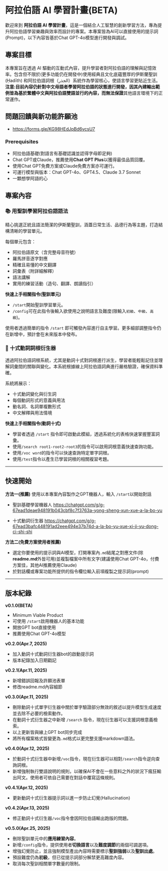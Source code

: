 # 阿拉伯語 AI 學習計畫(BETA)

歡迎來到 **阿拉伯語 AI 學習計畫**，這是一個結合人工智慧的創新學習方法，專為提升阿拉伯語學習樂趣與效率而設計的專案。本專案皆為AI可以直接使用的提示詞(Prompt)，以下內容皆基於Chat GPT-4o模型進行開發與調試。

## 專案目標
本專案旨在透過 AI 驅動的互動式內容，提升學習者對阿拉伯語的理解與記憶效率。包含但不限於(更多功能仍在開發中)使用經典且文化底蘊豐厚的伊斯蘭聖訓 (Ḥadīth) 和阿拉伯語詞根（الجذر）系統作為學習核心，使語言學習更貼近生活。**注意:**目前內容仍針對中文母語者學習阿拉伯語的狀態進行開發，因其內建輸出範例皆為基於繁體中文與阿拉伯語雙語並行的內容，而**無法保證**其他語言環境下的正常運作。

## 問題回饋與新功能許願池
- https://forms.gle/KG98HEdJpBd6vcsU7

### Prerequisites
- 阿拉伯語基礎(對語言有基礎認識並認得字母即足夠)
- Chat GPT或Claude，推薦使用**Chat GPT Plus**以獲得最佳品質回覆。
- 使用Chat GPT免費方案或Claude免費方案亦可運行。
- 可運行模型與版本：Chat GPT-4o、GPT4.5、Claude 3.7 Sonnet
- 一顆想學阿語的心

## 專案內容

### 📚 **用聖訓學習阿拉伯語語法**
精心挑選正統且語法簡潔的伊斯蘭聖訓，涵蓋日常生活、品德行為等主題，打造結構清晰的學習單元。

每個單元包含：
- 阿拉伯語原文（含完整母音符號）
- 羅馬拼音逐字對應
- 精確且易懂的中文翻譯
- 詞彙表（附詳細解釋）
- 語法講解
- 實用的練習活動（造句、翻譯、朗讀指引）

**快速上手相關指令(聖訓單元)**
- `/start`開始聖訓學習單元。
- `/config`可在此指令後輸入欲使用之說明語言及難度(限輸入`初級`、`中級`、`高級`)。

使用者透過簡單的指令 `/start` 即可觸發內容進行自主學習。更多細部調整指令仍在新增中，預計會在未來版本中發布。

### 🌳 **十式動詞詞根衍生器**
透過阿拉伯語詞根系統，尤其是動詞十式對詞根進行派生，學習者能輕鬆記住並理解詞彙間的關聯與變化。本系統根據線上阿拉伯語詞典進行嚴格驗證，確保資料準確。

系統將展示：
- 十式動詞變化與衍生詞
- 每個動詞形式的意義與用法
- 動名詞、名詞單複數形式
- 中文解釋與用法情境

**快速上手相關指令(動詞十式)**
- 學習者透過 `/start` 指令即可啟動此模組，透過系統化的表格快速掌握豐富詞彙。
- 使用`/search root1-root2-root3`的指令可以啟用詞根意義快速查詢功能。
- 使用`/voc word`的指令可以快速查詢特定單字詞根。
- 使用`/test`指令以產生已學習詞根的相關複習考題。

---

## 快速開始
**方法一(推薦)**
使用以本專案內容製作之GPT機器人，輸入 `/start`以開始對話
- 聖訓基礎學習機器人
https://chatgpt.com/g/g-67ead1deae948191b043cbf8c7f3763a-yong-sheng-xun-xue-a-la-bo-yu

- 十式動詞衍生器
https://chatgpt.com/g/g-67ead3bafc448191ad2eee494e37b74d-a-la-bo-yu-xue-xi-ji-yu-dong-ci-shi-shi

**方法二(免費方案使用者推薦)**
- 選定你要使用的提示詞與AI模型，打開專案內`.md`結尾之對應文件(除**readme.md**外皆可用)並複製檔案中所有文字(建議使用Chat GPT-4o，付費方案佳，其他AI推薦使用Claude)
- 於對話欄或專案功能所提供的指令欄位輸入前項複製之提示詞(prompt)

---

## 版本紀錄
**v0.1.0(BETA)**
- Minimum Viable Product
- 可使用 `/start`啟用機器人的基本功能
- 開放GPT bot直接使用
- 推薦使用Chat GPT-4o模型

**v0.2.0(Apr.7, 2025)**
- 加入動詞十式動詞衍生器bot的啟動提示詞
- 版本紀錄加入日期戳記

**v0.2.1(Apr.11, 2025)**
- 新增錯誤回報及許願池表單
- 修改readme.md內容細節

**v0.3.0(Apr.11, 2025)**
- 刪除動詞十式單字衍生器中關於單字驗證部分無效的敘述以提升模型生成速度並去除不必要的檢索動作。
- 在動詞十式衍生器之中新增 `/search` 指令，現在衍生器可以支援詞根意義檢索。
- 以上更新皆與線上GPT bot同步完成
- 將所有檔案格式皆變更為`.md`格式以更完整支援markdown語法。

**v0.4.0(Apr.12, 2025)**
- 於動詞十式衍生器中新增`/voc`指令，現在衍生器可以相對`/search`指令逆向查詢詞根。
- 新增強制執行雙語說明的規則，以確保AI不會在一些意料之外的狀況下瘋狂輸出阿文。使用者可依自己需要在對話中覆寫這條規則。

**v0.4.1(Apr.12, 2025)**
- 更新動詞十式衍生器提示詞以進一步防止幻覺(Hallucination)

**v0.4.2(Apr.13, 2025)**
- 修正動詞十式衍生器`/voc`指令會因阿拉伯語輸出跑版的問題。

**v0.5.0(Apr.25, 2025)**
- 刪除聖訓單元中的**應用練習內容**。
- 新增`/config`指令，提供使用者**切換語言**以及**難度調節**的兩個可調選項。
- 增強幻覺防止，並且強制模型產出內容時需要標示**聖訓強弱**以及**聖訓出處**。
- 預設難度仍為**初級**，但已從提示詞部分解禁更高難度內容。
- 取消每次聖訓相關單字數量的限制。